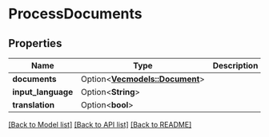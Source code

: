 # ProcessDocuments

## Properties

Name | Type | Description | Notes
------------ | ------------- | ------------- | -------------
**documents** | Option<[**Vec<models::Document>**](Document.md)> |  | [optional]
**input_language** | Option<**String**> |  | [optional]
**translation** | Option<**bool**> |  | [optional]

[[Back to Model list]](../README.md#documentation-for-models) [[Back to API list]](../README.md#documentation-for-api-endpoints) [[Back to README]](../README.md)
